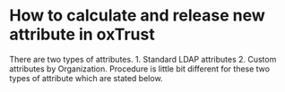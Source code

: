 # How to calculate and release new attribute in oxTrust 

There are two types of attributes. 1. Standard LDAP attributes 2. Custom
attributes by Organization. Procedure is little bit different for these two
types of attribute which are stated below.
